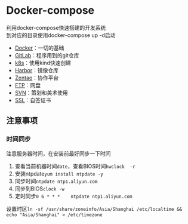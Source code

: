# Docker-compose

利用docker-compose快速搭建的开发系统  
到对应的目录使用docker-compose up -d启动

* [Docker](./docker/README.md)：一切的基础
* [GitLab](./gitlab//README.md)：程序用到的git仓库
* [k8s](./k8s/README.md)：使用kind快速创建
* [Harbor](./harbor/README.md)：镜像仓库
* [Zentao](./zentao/README.md)：协作平台
* [FTP](./ftp/README.md)：网盘
* [SVN](./scmmanager/README.md)：策划和美术使用
* [SSL](./ssl/README.md)：自签证书

## 注意事项
### 时间同步
注意服务器时间，在安装前最好同步一下时间
1. 查看当前机器时间`date`，查看BIOS时间`hwclock  -r`
2. 安装ntpdate`yum install ntpdate -y`
3. 同步时间`ntpdate ntp1.aliyun.com`
4. 同步到BIOS`clock -w`
5. 定时同步`0 6 * * *    ntpdate ntp1.aliyun.com`

设置时区`ln -sf /usr/share/zoneinfo/Asia/Shanghai /etc/localtime && echo "Asia/Shanghai" > /etc/timezone`
